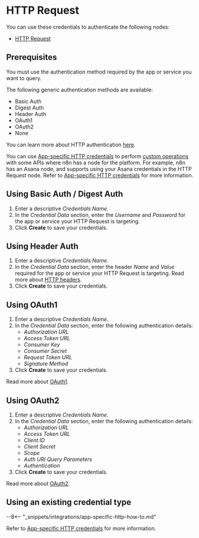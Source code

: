 # HTTP Request

You can use these credentials to authenticate the following nodes:

- [HTTP Request](/integrations/core-nodes/n8n-nodes-base.httpRequest/)

## Prerequisites

You must use the authentication method required by the app or service you want to query.

The following generic authentication methods are available:

* Basic Auth
* Digest Auth
* Header Auth
* OAuth1
* OAuth2
* None

You can learn more about HTTP authentication [here](https://developer.mozilla.org/en-US/docs/Web/HTTP/Authentication#see_also).

You can use [App-specific HTTP credentials](/integrations/custom-operations/app-specific-http-credentials.md) to perform [custom operations](/integrations/custom-operations/) with some APIs where n8n has a node for the platform. For example, n8n has an Asana node, and supports using your Asana credentials in the HTTP Request node. Refer to [App-specific HTTP credentials](/integrations/custom-operations/app-specific-http-credentials/) for more information.

## Using Basic Auth / Digest Auth

1. Enter a descriptive *Credentials Name*.
2. In the *Credential Data* section, enter the *Username* and *Password* for the app or service your HTTP Request is targeting. 
3. Click **Create** to save your credentials.

## Using Header Auth

1. Enter a descriptive *Credentials Name*.
2. In the *Credential Data* section, enter the header *Name* and *Value* required for the app or service your HTTP Request is targeting. Read more about [HTTP headers](https://developer.mozilla.org/en-US/docs/Web/HTTP/Headers#authentication).
3. Click **Create** to save your credentials.

## Using OAuth1

1. Enter a descriptive *Credentials Name*.
2. In the *Credential Data* section, enter the following authentication details:
    * *Authorization URL*
    * *Access Token URL*
    * *Consumer Key*
    * *Consumer Secret*
    * *Request Token URL*
    * *Signature Method*
3. Click **Create** to save your credentials.

Read more about [OAuth1](https://oauth.net/1/).

## Using OAuth2

1. Enter a descriptive *Credentials Name*.
2. In the *Credential Data* section, enter the following authentication details:
    * *Authorization URL*
    * *Access Token URL*
    * *Client ID*
    * *Client Secret*
    * *Scope*
    * *Auth URI Query Parameters*
    * *Authentication*
3. Click **Create** to save your credentials.

Read more about [OAuth2](https://oauth.net/2/).

## Using an existing credential type

--8<-- "_snippets/integrations/app-specific-http-how-to.md"

Refer to [App-specific HTTP credentials](/integrations/custom-operations/app-specific-http-credentials/) for more information.